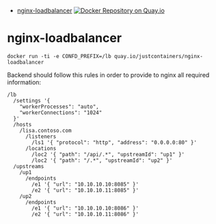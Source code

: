 - [nginx-loadbalancer](#nginx-loadbalancer) [![Docker Repository on Quay.io](https://quay.io/repository/justcontainers/nginx-loadbalancer/status "Docker Repository on Quay.io")](https://quay.io/repository/justcontainers/nginx-loadbalancer)

# nginx-loadbalancer

```
docker run -ti -e CONFD_PREFIX=/lb quay.io/justcontainers/nginx-loadbalancer
```

Backend should follow this rules in order to provide to nginx all required information:

```
/lb
  /settings '{
    "workerProcesses": "auto",
    "workerConnections": "1024"
  }'
  /hosts
    /lisa.contoso.com
      /listeners
        /ls1 '{ "protocol": "http", "address": "0.0.0.0:80" }'
      /locations
        /loc2 '{ "path": "/api/.*", "upstreamId": "up1" }'
        /loc2 '{ "path": "/.*", "upstreamId": "up2" }'
  /upstreams
    /up1
      /endpoints
        /e1 '{ "url": "10.10.10.10:8085" }'
        /e2 '{ "url": "10.10.10.11:8085" }'
    /up2
      /endpoints
        /e1 '{ "url": "10.10.10.10:8086" }'
        /e2 '{ "url": "10.10.10.11:8086" }'
```
